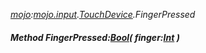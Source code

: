 _[mojo](../../modules/mojo/mojo-module.md):[mojo.input](../../modules/mojo/mojo-input.md).[TouchDevice](../../modules/mojo/mojo-input-touchdevice.md).FingerPressed_
##### Method FingerPressed:[Bool](../../modules/wonkey/wonkey-types-bool.md)( finger:[Int](../../modules/wonkey/wonkey-types-int.md) )
